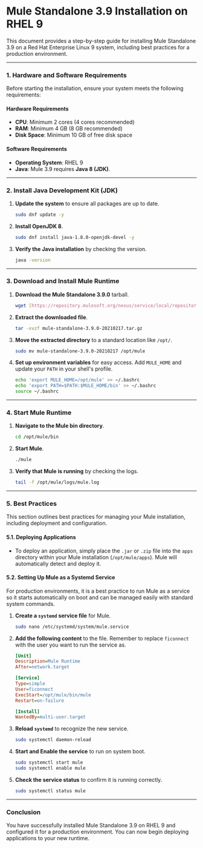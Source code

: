 # Mule Standalone 3.9 Installation on RHEL 9

This document provides a step-by-step guide for installing Mule Standalone 3.9 on a Red Hat Enterprise Linux 9 system, including best practices for a production environment.

---

### **1. Hardware and Software Requirements**

Before starting the installation, ensure your system meets the following requirements:

#### **Hardware Requirements**
* **CPU**: Minimum 2 cores (4 cores recommended)
* **RAM**: Minimum 4 GB (8 GB recommended)
* **Disk Space**: Minimum 10 GB of free disk space

#### **Software Requirements**
* **Operating System**: RHEL 9
* **Java**: Mule 3.9 requires **Java 8 (JDK)**.

---

### **2. Install Java Development Kit (JDK)**

1.  **Update the system** to ensure all packages are up to date.

    ```bash
    sudo dnf update -y
    ```

2.  **Install OpenJDK 8**.

    ```bash
    sudo dnf install java-1.8.0-openjdk-devel -y
    ```

3.  **Verify the Java installation** by checking the version.

    ```bash
    java -version
    ```

---

### **3. Download and Install Mule Runtime**

1.  **Download the Mule Standalone 3.9.0** tarball.

    ```bash
    wget [https://repository.mulesoft.org/nexus/service/local/repositories/releases/content/org/mule/distributions/mule-standalone/3.9.0-20210217/mule-standalone-3.9.0-20210217.tar.gz](https://repository.mulesoft.org/nexus/service/local/repositories/releases/content/org/mule/distributions/mule-standalone/3.9.0-20210217/mule-standalone-3.9.0-20210217.tar.gz)
    ```

2.  **Extract the downloaded file**.

    ```bash
    tar -xvzf mule-standalone-3.9.0-20210217.tar.gz
    ```

3.  **Move the extracted directory** to a standard location like `/opt/`.

    ```bash
    sudo mv mule-standalone-3.9.0-20210217 /opt/mule
    ```

4.  **Set up environment variables** for easy access. Add `MULE_HOME` and update your `PATH` in your shell's profile.

    ```bash
    echo 'export MULE_HOME=/opt/mule' >> ~/.bashrc
    echo 'export PATH=$PATH:$MULE_HOME/bin' >> ~/.bashrc
    source ~/.bashrc
    ```

---

### **4. Start Mule Runtime**

1.  **Navigate to the Mule bin directory**.

    ```bash
    cd /opt/mule/bin
    ```

2.  **Start Mule**.

    ```bash
    ./mule
    ```

3.  **Verify that Mule is running** by checking the logs.

    ```bash
    tail -f /opt/mule/logs/mule.log
    ```

---

### **5. Best Practices**

This section outlines best practices for managing your Mule installation, including deployment and configuration.

#### **5.1. Deploying Applications**

* To deploy an application, simply place the `.jar` or `.zip` file into the `apps` directory within your Mule installation (`/opt/mule/apps`). Mule will automatically detect and deploy it.

#### **5.2. Setting Up Mule as a Systemd Service**

For production environments, it is a best practice to run Mule as a service so it starts automatically on boot and can be managed easily with standard system commands.

1.  **Create a `systemd` service file** for Mule.

    ```bash
    sudo nano /etc/systemd/system/mule.service
    ```

2.  **Add the following content** to the file. Remember to replace `ficonnect` with the user you want to run the service as.

    ```ini
    [Unit]
    Description=Mule Runtime
    After=network.target

    [Service]
    Type=simple
    User=ficonnect
    ExecStart=/opt/mule/bin/mule
    Restart=on-failure

    [Install]
    WantedBy=multi-user.target
    ```

3.  **Reload `systemd`** to recognize the new service.

    ```bash
    sudo systemctl daemon-reload
    ```

4.  **Start and Enable the service** to run on system boot.

    ```bash
    sudo systemctl start mule
    sudo systemctl enable mule
    ```

5.  **Check the service status** to confirm it is running correctly.

    ```bash
    sudo systemctl status mule
    ```

---

### **Conclusion**

You have successfully installed Mule Standalone 3.9 on RHEL 9 and configured it for a production environment. You can now begin deploying applications to your new runtime.

